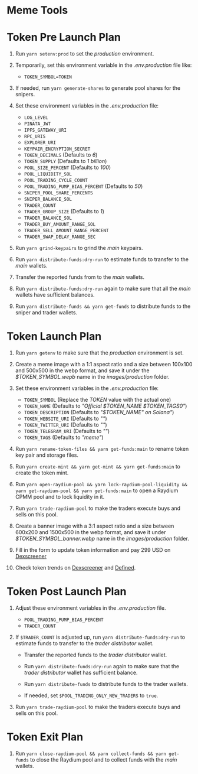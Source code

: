 # Meme Tools

# Token Pre Launch Plan

1. Run `yarn setenv:prod` to set the _production_ environment.

2. Temporarily, set this environment variable in the _.env.production_ file like:

    - `TOKEN_SYMBOL=TOKEN`

3. If needed, run `yarn generate-shares` to generate pool shares for the snipers.

4. Set these environment variables in the _.env.production_ file:

    - `LOG_LEVEL`
    - `PINATA_JWT`
    - `IPFS_GATEWAY_URI`
    - `RPC_URIS`
    - `EXPLORER_URI`
    - `KEYPAIR_ENCRYPTION_SECRET`
    - `TOKEN_DECIMALS` (Defaults to _6_)
    - `TOKEN_SUPPLY` (Defaults to _1 billion_)
    - `POOL_SIZE_PERCENT` (Defaults to _100_)
    - `POOL_LIQUIDITY_SOL`
    - `POOL_TRADING_CYCLE_COUNT`
    - `POOL_TRADING_PUMP_BIAS_PERCENT` (Defaults to _50_)
    - `SNIPER_POOL_SHARE_PERCENTS`
    - `SNIPER_BALANCE_SOL`
    - `TRADER_COUNT`
    - `TRADER_GROUP_SIZE` (Defaults to _1_)
    - `TRADER_BALANCE_SOL`
    - `TRADER_BUY_AMOUNT_RANGE_SOL`
    - `TRADER_SELL_AMOUNT_RANGE_PERCENT`
    - `TRADER_SWAP_DELAY_RANGE_SEC`

5. Run `yarn grind-keypairs` to grind the _main_ keypairs.

6. Run `yarn distribute-funds:dry-run` to estimate funds to transfer to the _main_ wallets.

7. Transfer the reported funds from to the _main_ wallets.

8. Run `yarn distribute-funds:dry-run` again to make sure that all the _main_ wallets have sufficient balances.

9. Run `yarn distribute-funds && yarn get-funds` to distribute funds to the sniper and trader wallets.

# Token Launch Plan

1. Run `yarn getenv` to make sure that the _production_ environment is set.

2. Create a meme image with a 1:1 aspect ratio and a size between 100x100 and 500x500 in the webp format, and save it under the _$TOKEN_SYMBOL.wepb_ name in the _images/production_ folder.

3. Set these environment variables in the _.env.production_ file:

    - `TOKEN_SYMBOL` (Replace the _TOKEN_ value with the actual one)
    - `TOKEN_NAME` (Defaults to _"Official $TOKEN_NAME $TOKEN_TAGS0"_)
    - `TOKEN_DESCRIPTION` (Defaults to _"$TOKEN_NAME" on Solana"_)
    - `TOKEN_WEBSITE_URI` (Defaults to _""_)
    - `TOKEN_TWITTER_URI` (Defaults to _""_)
    - `TOKEN_TELEGRAM_URI` (Defaults to _""_)
    - `TOKEN_TAGS` (Defaults to _"meme"_)

4. Run `yarn rename-token-files && yarn get-funds:main` to rename token key pair and storage files.

5. Run `yarn create-mint && yarn get-mint && yarn get-funds:main` to create the token mint.

6. Run `yarn open-raydium-pool && yarn lock-raydium-pool-liquidity && yarn get-raydium-pool && yarn get-funds:main` to open a Raydium CPMM pool and to lock liquidity in it.

7. Run `yarn trade-raydium-pool` to make the traders execute buys and sells on this pool.

8. Create a banner image with a 3:1 aspect ratio and a size between 600x200 and 1500x500 in the webp format, and save it under _$TOKEN_SYMBOL_banner.webp_ name in the _images/production_ folder.

9. Fill in the form to update token information and pay 299 USD on [Dexscreener](https://marketplace.dexscreener.com/product/token-info/order)

10. Check token trends on [Dexscreener](https://dexscreener.com/6h?rankBy=trendingScoreH6&order=desc&chainIds=solana) and [Defined](https://www.defined.fi/tokens/discover?network=sol&createdAt=hour12&rankingBy=volume&rankingDirection=DESC).

# Token Post Launch Plan

1. Adjust these environment variables in the _.env.production_ file.

    - `POOL_TRADING_PUMP_BIAS_PERCENT`
    - `TRADER_COUNT`

2. If `$TRADER_COUNT` is adjusted up, run `yarn distribute-funds:dry-run` to estimate funds to transfer to the _trader distributor_ wallet.

    - Transfer the reported funds to the _trader distributor_ wallet.

    - Run `yarn distribute-funds:dry-run` again to make sure that the _trader distributor_ wallet has sufficient balance.

    - Run `yarn distribute-funds` to distribute funds to the trader wallets.

    - If needed, set `$POOL_TRADING_ONLY_NEW_TRADERS` to `true`.

3. Run `yarn trade-raydium-pool` to make the traders execute buys and sells on this pool.

# Token Exit Plan

1. Run `yarn close-raydium-pool && yarn collect-funds && yarn get-funds` to close the Raydium pool and to collect funds with the _main_ wallets.
